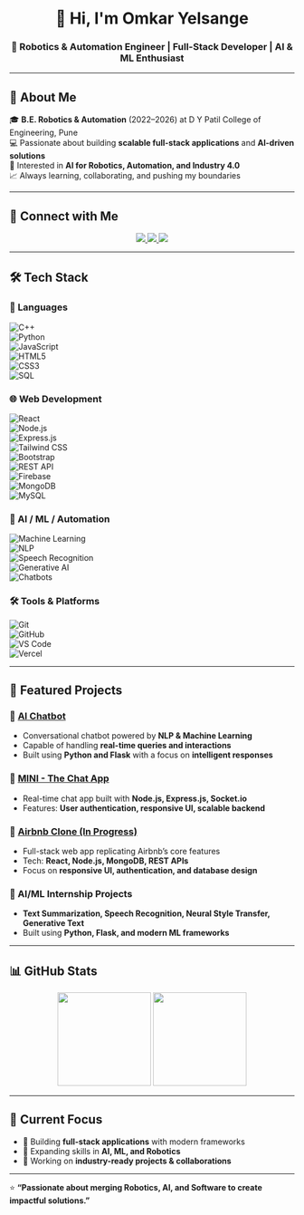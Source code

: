 <h1 align="center">👋 Hi, I'm Omkar Yelsange</h1>
<h3 align="center">🚀 Robotics & Automation Engineer | Full-Stack Developer | AI & ML Enthusiast</h3>

---

## 🌟 About Me  
🎓 **B.E. Robotics & Automation** (2022–2026) at D Y Patil College of Engineering, Pune  
💻 Passionate about building **scalable full-stack applications** and **AI-driven solutions**  
🤖 Interested in **AI for Robotics, Automation, and Industry 4.0**  
📈 Always learning, collaborating, and pushing my boundaries  

---

## 🔗 Connect with Me  
<p align="center">
  <a href="https://www.linkedin.com/in/omkar-yelsange" target="_blank">
    <img src="https://img.shields.io/badge/LinkedIn-0A66C2?style=for-the-badge&logo=linkedin&logoColor=white"/>
  </a>
  <a href="https://github.com/OmkarYelsange" target="_blank">
    <img src="https://img.shields.io/badge/GitHub-181717?style=for-the-badge&logo=github&logoColor=white"/>
  </a>
  <a href="mailto:omkaryelsange1010@gmail.com">
    <img src="https://img.shields.io/badge/Email-D14836?style=for-the-badge&logo=gmail&logoColor=white"/>
  </a>
</p>

---

## 🛠️ Tech Stack  

### 🚀 Languages  
![C++](https://img.shields.io/badge/C++-00599C?style=for-the-badge&logo=cplusplus&logoColor=white)  
![Python](https://img.shields.io/badge/Python-3776AB?style=for-the-badge&logo=python&logoColor=white)  
![JavaScript](https://img.shields.io/badge/JavaScript-F7DF1E?style=for-the-badge&logo=javascript&logoColor=black)  
![HTML5](https://img.shields.io/badge/HTML5-E34F26?style=for-the-badge&logo=html5&logoColor=white)  
![CSS3](https://img.shields.io/badge/CSS3-1572B6?style=for-the-badge&logo=css3&logoColor=white)  
![SQL](https://img.shields.io/badge/SQL-003B57?style=for-the-badge&logo=database&logoColor=white)  

### 🌐 Web Development  
![React](https://img.shields.io/badge/React-61DAFB?style=for-the-badge&logo=react&logoColor=black)  
![Node.js](https://img.shields.io/badge/Node.js-339933?style=for-the-badge&logo=node.js&logoColor=white)  
![Express.js](https://img.shields.io/badge/Express.js-000000?style=for-the-badge&logo=express&logoColor=white)  
![Tailwind CSS](https://img.shields.io/badge/Tailwind_CSS-38B2AC?style=for-the-badge&logo=tailwind-css&logoColor=white)  
![Bootstrap](https://img.shields.io/badge/Bootstrap-7952B3?style=for-the-badge&logo=bootstrap&logoColor=white)  
![REST API](https://img.shields.io/badge/REST-02569B?style=for-the-badge&logo=rest&logoColor=white)  
![Firebase](https://img.shields.io/badge/Firebase-FFCA28?style=for-the-badge&logo=firebase&logoColor=black)  
![MongoDB](https://img.shields.io/badge/MongoDB-47A248?style=for-the-badge&logo=mongodb&logoColor=white)  
![MySQL](https://img.shields.io/badge/MySQL-4479A1?style=for-the-badge&logo=mysql&logoColor=white)  

### 🤖 AI / ML / Automation  
![Machine Learning](https://img.shields.io/badge/Machine_Learning-102230?style=for-the-badge&logo=tensorflow&logoColor=orange)  
![NLP](https://img.shields.io/badge/NLP-CC0000?style=for-the-badge&logo=google&logoColor=white)  
![Speech Recognition](https://img.shields.io/badge/Speech_Recognition-FF6F00?style=for-the-badge&logo=android&logoColor=white)  
![Generative AI](https://img.shields.io/badge/Generative_AI-000000?style=for-the-badge&logo=openai&logoColor=white)  
![Chatbots](https://img.shields.io/badge/Chatbots-00B8D9?style=for-the-badge&logo=botpress&logoColor=white)  

### 🛠 Tools & Platforms  
![Git](https://img.shields.io/badge/Git-F05032?style=for-the-badge&logo=git&logoColor=white)  
![GitHub](https://img.shields.io/badge/GitHub-181717?style=for-the-badge&logo=github&logoColor=white)  
![VS Code](https://img.shields.io/badge/VS_Code-0078D4?style=for-the-badge&logo=visual-studio-code&logoColor=white)  
![Vercel](https://img.shields.io/badge/Vercel-000000?style=for-the-badge&logo=vercel&logoColor=white)  

---

## 📂 Featured Projects  

### 🤖 [AI Chatbot](https://github.com/OmkarYelsange/AI-Chatbot)  
- Conversational chatbot powered by **NLP & Machine Learning**  
- Capable of handling **real-time queries and interactions**  
- Built using **Python and Flask** with a focus on **intelligent responses**  

### 💬 [MINI - The Chat App](https://github.com/OmkarYelsange/Mini-Chat-App)  
- Real-time chat app built with **Node.js, Express.js, Socket.io**  
- Features: **User authentication, responsive UI, scalable backend**  

### 🏡 [Airbnb Clone (In Progress)](https://github.com/OmkarYelsange/Airbnb-Clone)  
- Full-stack web app replicating Airbnb’s core features  
- Tech: **React, Node.js, MongoDB, REST APIs**  
- Focus on **responsive UI, authentication, and database design**  

### 📌 AI/ML Internship Projects  
- **Text Summarization, Speech Recognition, Neural Style Transfer, Generative Text**  
- Built using **Python, Flask, and modern ML frameworks**  

---

## 📊 GitHub Stats  
<p align="center">
  <img src="https://github-readme-stats.vercel.app/api?username=OmkarYelsange&show_icons=true&theme=radical" height="165"/>
  <img src="https://github-readme-stats.vercel.app/api/top-langs/?username=OmkarYelsange&layout=compact&theme=radical" height="165"/>
</p>

---

## 🌱 Current Focus  
- 🔹 Building **full-stack applications** with modern frameworks  
- 🔹 Expanding skills in **AI, ML, and Robotics**  
- 🔹 Working on **industry-ready projects & collaborations**  

---

⭐ **“Passionate about merging Robotics, AI, and Software to create impactful solutions.”**